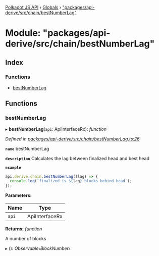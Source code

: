 [Polkadot JS API](../README.md) › [Globals](../globals.md) › ["packages/api-derive/src/chain/bestNumberLag"](_packages_api_derive_src_chain_bestnumberlag_.md)

# Module: "packages/api-derive/src/chain/bestNumberLag"

## Index

### Functions

* [bestNumberLag](_packages_api_derive_src_chain_bestnumberlag_.md#bestnumberlag)

## Functions

###  bestNumberLag

▸ **bestNumberLag**(`api`: ApiInterfaceRx): *function*

*Defined in [packages/api-derive/src/chain/bestNumberLag.ts:26](https://github.com/polkadot-js/api/blob/7a1089df79/packages/api-derive/src/chain/bestNumberLag.ts#L26)*

**`name`** bestNumberLag

**`description`** Calculates the lag between finalized head and best head

**`example`** 
<BR>

```javascript
api.derive.chain.bestNumberLag((lag) => {
  console.log(`finalized is ${lag} blocks behind head`);
});
```

**Parameters:**

Name | Type |
------ | ------ |
`api` | ApiInterfaceRx |

**Returns:** *function*

A number of blocks

▸ (): *Observable‹BlockNumber›*
